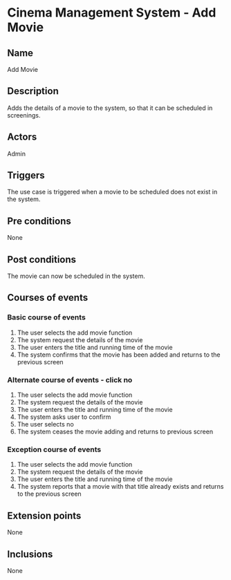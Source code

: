 # Cinema Management System - Add Movie

## Name
Add Movie

## Description
Adds the details of a movie to the system, so that it can be scheduled in screenings.

## Actors
Admin

## Triggers
The use case is triggered when a movie to be scheduled does not exist in the system.

## Pre conditions
None

## Post conditions
The movie can now be scheduled in the system.

## Courses of events

### Basic course of events
1. The user selects the add movie function
2. The system request the details of the movie
3. The user enters the title and running time of the movie
4. The system confirms that the movie has been added and returns to the previous screen 

### Alternate course of events - click no
1. The user selects the add movie function
2. The system request the details of the movie
3. The user enters the title and running time of the movie
4. The system asks user to confirm
5. The user selects no
6. The system ceases the movie adding and returns to previous screen

### Exception course of events
1. The user selects the add movie function
2. The system request the details of the movie
3. The user enters the title and running time of the movie
4. The system reports that a movie with that title already exists and returns to the previous screen 


## Extension points
None

## Inclusions
None